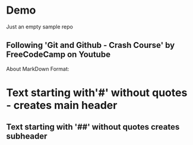 # Demo

Just an empty sample repo

## Following 'Git and Github - Crash Course' by FreeCodeCamp on Youtube

About MarkDown Format:

# Text starting with'#' without quotes - creates main header

## Text starting with '##' without quotes creates subheader
